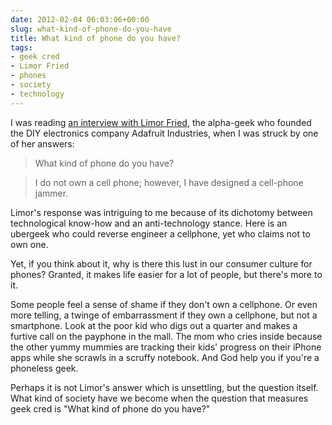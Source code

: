 ```yaml
---
date: 2012-02-04 06:03:06+00:00
slug: what-kind-of-phone-do-you-have
title: What kind of phone do you have?
tags:
- geek cred
- Limor Fried
- phones
- society
- technology
---
```


I was reading [an interview with Limor Fried](http://www.theverge.com/2011/11/23/2583441/5-minutes-on-the-verge-limor-fried), the alpha-geek who founded the DIY electronics company Adafruit Industries, when I was struck by one of her answers:




> What kind of phone do you have?

> I do not own a cell phone; however, I have designed a cell-phone jammer.




Limor's response was intriguing to me because of its dichotomy between technological know-how and an anti-technology stance. Here is an ubergeek who could reverse engineer a cellphone, yet who claims not to own one.




Yet, if you think about it, why is there this lust in our consumer culture for phones? Granted, it makes life easier for a lot of people, but there's more to it.




Some people feel a sense of shame if they don't own a cellphone. Or even more telling, a twinge of embarrassment if they own a cellphone, but not a smartphone. Look at the poor kid who digs out a quarter and makes a furtive call on the payphone in the mall. The mom who cries inside because the other yummy mummies are tracking their kids' progress on their iPhone apps while she scrawls in a scruffy notebook. And God help you if you're a phoneless geek.




Perhaps it is not Limor's answer which is unsettling, but the question itself. What kind of society have we become when the question that measures geek cred is "What kind of phone do you have?"
